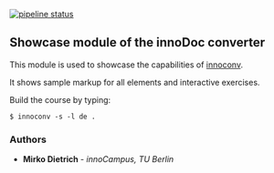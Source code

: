 [![pipeline status](https://gitlab.tubit.tu-berlin.de/innodoc/tub_base/badges/master/pipeline.svg)](https://gitlab.tubit.tu-berlin.de/innodoc/tub_base/commits/master)

## Showcase module of the innoDoc converter

This module is used to showcase the capabilities of
[innoconv](https://gitlab.tubit.tu-berlin.de/innodoc/innoconv).

It shows sample markup for all elements and interactive exercises.

Build the course by typing:

```shell
$ innoconv -s -l de .
```

### Authors

* **Mirko Dietrich** - *innoCampus, TU Berlin*
